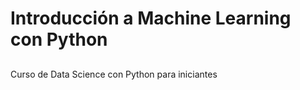 # Introducción a Machine Learning con Python

##

##

##

Curso de Data Science con Python para iniciantes
